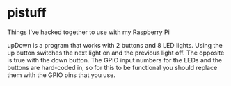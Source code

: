 # pistuff
Things I've hacked together to use with my Raspberry Pi

upDown is a program that works with 2 buttons and 8 LED lights. Using the up button switches the next light on and the previous light off. The opposite is true with the down button. The GPIO input numbers for the LEDs and the buttons are hard-coded in, so for this to be functional you should replace them with the GPIO pins that you use. 
